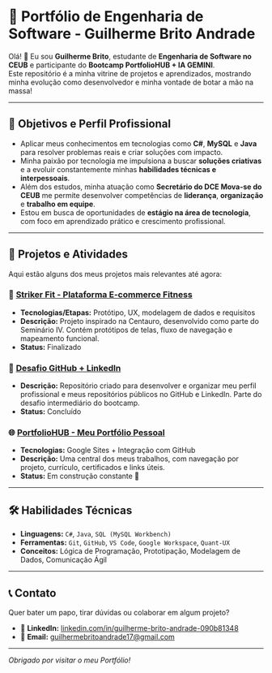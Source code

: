 # 🚀 Portfólio de Engenharia de Software - Guilherme Brito Andrade

Olá! 👋 Eu sou **Guilherme Brito**, estudante de **Engenharia de Software no CEUB** e participante do **Bootcamp PortfolioHUB + IA GEMINI**.  
Este repositório é a minha vitrine de projetos e aprendizados, mostrando minha evolução como desenvolvedor e minha vontade de botar a mão na massa!

---

## 🎯 Objetivos e Perfil Profissional

- Aplicar meus conhecimentos em tecnologias como **C#**, **MySQL** e **Java** para resolver problemas reais e criar soluções com impacto.
- Minha paixão por tecnologia me impulsiona a buscar **soluções criativas** e a evoluir constantemente minhas **habilidades técnicas e interpessoais**.
- Além dos estudos, minha atuação como **Secretário do DCE Mova-se do CEUB** me permite desenvolver competências de **liderança**, **organização** e **trabalho em equipe**.
- Estou em busca de oportunidades de **estágio na área de tecnologia**, com foco em aprendizado prático e crescimento profissional.

---

## 🚀 Projetos e Atividades

Aqui estão alguns dos meus projetos mais relevantes até agora:

### 🛒 [Striker Fit - Plataforma E-commerce Fitness](https://app.quant-ux.com/#/test.html?h=a2aa10aKeoYoqOwGIJBUk2P2m74rOOkN6y6KR4mT7CCPYWu0o3p8gDVD0zNe&ln=en)
- **Tecnologias/Etapas:** Protótipo, UX, modelagem de dados e requisitos
- **Descrição:** Projeto inspirado na Centauro, desenvolvido como parte do Seminário IV. Contém protótipos de telas, fluxo de navegação e mapeamento funcional.
- **Status:** Finalizado

### 📌 [Desafio GitHub + LinkedIn](https://docs.google.com/document/d/15bAKn_zEYCXfNZyC9cGMRPbbBRxHaW5Ia9-mzNaMNbY/edit?usp=sharing)
- **Descrição:** Repositório criado para desenvolver e organizar meu perfil profissional e meus repositórios públicos no GitHub e LinkedIn. Parte do desafio intermediário do bootcamp.
- **Status:** Concluído

### 🌐 [PortfolioHUB - Meu Portfólio Pessoal](https://sites.google.com/d/1cBUXimGSskmwRGhS2yEpG6-Ajrwk6KY-/p/1qAIl1CSAzD4zXd2AQy1vRDhWe_y5mare/edit)
- **Tecnologias:** Google Sites + Integração com GitHub
- **Descrição:** Uma central dos meus trabalhos, com navegação por projeto, currículo, certificados e links úteis.
- **Status:** Em construção constante 🚧

---

## 🛠️ Habilidades Técnicas

- **Linguagens:** `C#`, `Java`, `SQL (MySQL Workbench)`
- **Ferramentas:** `Git`, `GitHub`, `VS Code`, `Google Workspace`, `Quant-UX`
- **Conceitos:** Lógica de Programação, Prototipação, Modelagem de Dados, Comunicação Ágil

---

## 📞 Contato

Quer bater um papo, tirar dúvidas ou colaborar em algum projeto?

- 💼 **LinkedIn:** [linkedin.com/in/guilherme-brito-andrade-090b81348](https://www.linkedin.com/in/guilherme-brito-andrade-090b81348/)
- 📧 **Email:** [guilhermebritoandrade17@gmail.com](mailto:guilhermebritoandrade17@gmail.com)

---

_Obrigado por visitar o meu Portfólio!_
